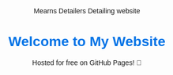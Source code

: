 Mearns Detailers
Detailing website
<!DOCTYPE html>
<html lang="en">
<head>
    <meta charset="UTF-8">
    <meta name="viewport" content="width=device-width, initial-scale=1.0">
    <title>My GitHub Website</title>
    <style>
        body { font-family: Arial, sans-serif; text-align: center; padding: 50px; }
        h1 { color: #0073e6; }
    </style>
</head>
<body>
    <h1>Welcome to My Website</h1>
    <p>Hosted for free on GitHub Pages! 🚀</p>
</body>
</html>
